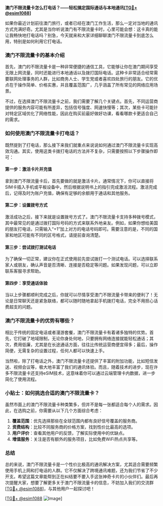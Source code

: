 **澳门不限流量卡怎么打电话？——轻松搞定国际通话与本地通讯[[TG💪+ @esim1088](https://t.me/s/esim1088)]**

如果你最近计划前往澳门旅行，或者已经在澳门工作生活，那么一定对当地的通讯方式充满好奇。尤其是当你听说澳门有不限流量卡时，心里可能会想：这卡真的能让我畅快地打电话吗？别急，今天就来和大家详细聊聊澳门不限流量卡到底怎么用，特别是如何利用它打电话。

### 澳门不限流量卡的基本介绍

首先，澳门的不限流量卡是一种非常便捷的通信工具，它能够让你在澳门期间享受无限上网流量，同时还能进行本地通话以及拨打国际电话。这种卡非常适合经常需要联网处理事务的人群，比如商务人士、学生党或者喜欢四处旅行的朋友。它的优点在于操作简单、价格实惠，并且覆盖范围广，几乎涵盖了所有常见的网络应用场景。

不过，在选择澳门不限流量卡之前，我们需要了解几个关键点。首先，不同运营商提供的服务内容可能有所差异，包括信号强度、网速快慢等；其次，某些卡可能针对特定区域优化了网络性能，因此在购买前最好做好功课，看看哪款卡更适合自己的需求。

### 如何使用澳门不限流量卡打电话？

既然提到了打电话，那么接下来我们就重点来说说如何通过澳门不限流量卡实现高效沟通。其实，使用这类卡拨打电话的方法并不复杂，只需要按照以下步骤操作即可：

#### 第一步：激活卡片并充值

拿到澳门不限流量卡后，首先要做的就是激活卡片。通常情况下，你可以直接将SIM卡插入手机或平板设备中，然后根据说明书上的指引完成激活流程。激活完成后，记得及时为账户充值，确保有足够的余额用于通话和其他服务。

#### 第二步：设置拨号方式

激活成功之后，接下来就是设置拨号方式了。澳门不限流量卡支持多种拨号模式，其中最常见的是通过拨打国际号码的方式来联系外地亲友。例如，如果你想给美国的朋友打电话，只需输入“+1”加上对方的电话号码即可。需要注意的是，不同的国家和地区可能有不同的区号格式，请提前查询清楚。

#### 第三步：尝试拨打测试电话

为了确保一切正常，建议你在正式使用前先尝试拨打一个测试电话。可以选择联系家人或朋友，确认声音是否清晰、连接是否稳定等问题。如果发现问题，可以立即联系客服寻求帮助。

#### 第四步：享受通话体验

当以上步骤都顺利完成之后，你就可以尽情享受澳门不限流量卡带来的便利了！无论是日常聊天还是紧急联络，都可以随时随地拿起手机拨打电话，完全不用担心话费超支的问题。

### 澳门不限流量卡的优势有哪些？

相比于传统的固定电话或者漫游套餐，澳门不限流量卡有着诸多独特的优势。首先，它打破了地域限制，无论你身处何地，只要拥有网络连接就能轻松通话；其次，费用低廉，尤其是在长途通话方面，往往比传统运营商便宜得多；最后，操作简便，无需复杂的设置过程，任何人都可以快速上手。

当然啦，除了打电话之外，澳门不限流量卡还提供了丰富的附加功能，比如短信发送、视频会议等，极大地丰富了我们的通讯体验。而且，随着技术的进步，现在许多不限流量卡还支持eSIM技术，这意味着你可以通过云端管理卡内数据，进一步简化了使用流程。

### 小贴士：如何挑选合适的澳门不限流量卡？

虽然市面上的澳门不限流量卡种类繁多，但并不是每一张都适合每个人的需求。因此，在选购之前，你需要从以下几个方面综合考虑：

1. **覆盖范围**：优先选择那些在全球范围内都有良好信号覆盖的服务商。
2. **资费结构**：比较不同服务商的价格方案，找到性价比最高的选项。
3. **用户评价**：查看其他用户的反馈，了解实际使用中的优缺点。
4. **增值服务**：关注是否有额外的服务项目，比如免费WiFi热点共享等。

### 总结

总的来说，澳门不限流量卡是一个性价比极高的通讯解决方案，尤其适合需要频繁使用手机上网和打电话的人群。它不仅解决了跨境通讯难题，还为我们节省了不少开支。希望这篇文章能帮到正在纠结要不要入手这张神奇卡片的小伙伴们。最后再次提醒大家，想要了解更多关于澳门不限流量卡的信息，不妨加入我们的交流群[[TG💪+ @esim1088](https://t.me/s/esim1088)]，与其他用户一起探讨吧！

[[TG💪+ @esim1088](https://t.me/s/esim1088) ![Image](https://i.postimg.cc/4NQfJmqS/Snipaste-2025-05-13-00-14-12.png)]